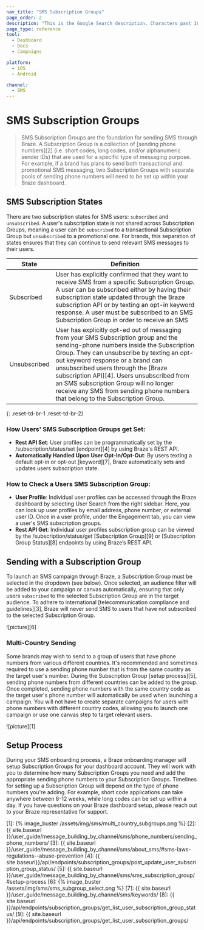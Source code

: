 ```yaml
---
nav_title: "SMS Subscription Groups"
page_order: 2
description: "This is the Google Search description. Characters past 160 get truncated, keep it brief."
page_type: reference
tool:
  - Dashboard
  - Docs
  - Campaigns

platform:
  - iOS
  - Android

channel:
  - SMS
---
```


# SMS Subscription Groups

> SMS Subscription Groups are the foundation for sending SMS through Braze. A Subscription Group is a collection of [sending phone numbers][2] (i.e. short codes, long codes, and/or alphanumeric sender IDs) that are used for a specific type of messaging purpose. For example, if a brand has plans to send both transactional and promotional SMS messaging, two Subscription Groups with separate pools of sending phone numbers will need to be set up within your Braze dashboard.

## SMS Subscription States
There are two subscription states for SMS users: `subscribed` and `unsubscribed`. A user's subscription state is not shared across Subscription Groups, meaning a user can be `subscribed` to a transactional Subscription Group but `unsubscribed` to a promotional one. For brands, this separation of states ensures that they can continue to send relevant SMS messages to their users.

| State | Definition |
| --------- | ---------- |
| Subscribed | User has explicitly confirmed that they want to receive SMS from a specific Subscription Group. A user can be subscribed either by having their subscription state updated through the Braze subscription API or by texting an opt-in keyword response. A user must be subscribed to an SMS Subscription Group in order to receive an SMS|
| Unsubscribed | User has explicitly opt-ed out of messaging from your SMS Subscription group and the sending-phone numbers inside the Subscription Group. They can unsubscribe by texting an opt-out keyword response or a brand can unsubscribed users through the [Braze subscription API][4]. Users unsubscribed from an SMS subscription Group will no longer receive any SMS from sending phone numbers that belong to the Subscription Group.|
{: .reset-td-br-1 .reset-td-br-2}

### How Users' SMS Subscription Groups get Set:
- __Rest API Set__: User profiles can be programmatically set by the /subscription/status/set [endpoint][4] by using Braze's REST API.
- __Automatically Handled Upon User Opt-In/Opt-Out__: By users texting a default opt-in or opt-out [keyword][7], Braze automatically sets and updates users subscription state.

### How to Check a Users SMS Subscription Group:
- __User Profile__: Individual user profiles can be accessed through the Braze dashboard by selecting User Search from the right sidebar. Here, you can look up user profiles by email address, phone number, or external user ID. Once in a user profile, under the Engagement tab, you can view a user's SMS subscription groups. 
- __Rest API Get__: Individual user profiles subscription group can be viewed by the /subscription/status/get [Subscription Group][9] or [Subscription Group Status][8] endpoints by using Braze’s REST API. 

## Sending with a Subscription Group
To launch an SMS campaign through Braze, a Subscription Group must be selected in the dropdown (see below). Once selected, an audience filter will be added to your campaign or canvas automatically, ensuring that only users `subscribed` to the selected Subscription Group are in the target audience. To adhere to international [telecommunication compliance and guidelines][3], Braze will never send SMS to users that have not subscribed to the selected Subscription Group.  

![picture][6]

### Multi-Country Sending
Some brands may wish to send to a group of users that have phone numbers from various different countries. It's recommended and sometimes required to use a sending phone number that is from the same country as the target user's number. During the Subscription Group [setup process][5], sending phone numbers from different countries can be added to the group. Once completed, sending phone numbers with the same country code as the target user's phone number will automatically be used when launching a campaign. You will not have to create separate campaigns for users with phone numbers with different country codes, allowing you to launch one campaign or use one canvas step to target relevant users.

![picture][1]

## Setup Process
During your SMS onboarding process, a Braze onboarding manager will setup Subscription Groups for your dashboard account. They will work with you to determine how many Subscription Groups you need and add the appropriate sending phone numbers to your Subscription Groups. Timelines for setting up a Subscription Group will depend on the type of phone numbers you're adding. For example, short code applications can take anywhere between 8-12 weeks, while long codes can be set up within a day. If you have questions on your Braze dashboard setup, please reach out to your Braze representative for support.  


[1]: {% image_buster /assets/img/sms/multi_country_subgroups.png %}
[2]: {{ site.baseurl }}/user_guide/message_building_by_channel/sms/phone_numbers/sending_phone_numbers/
[3]: {{ site.baseurl }}/user_guide/message_building_by_channel/sms/about_sms/#sms-laws-regulations--abuse-prevention
[4]: {{ site.baseurl}}/api/endpoints/subscription_groups/post_update_user_subscription_group_status/
[5]: {{ site.baseurl }}/user_guide/message_building_by_channel/sms/sms_subscription_group/#setup-process
[6]: {% image_buster /assets/img/sms/sms_subgroup_select.png %}
[7]: {{ site.baseurl }}/user_guide/message_building_by_channel/sms/keywords/
[8]: {{ site.baseurl }}/api/endpoints/subscription_groups/get_list_user_subscription_group_status/
[9]: {{ site.baseurl }}/api/endpoints/subscription_groups/get_list_user_subscription_groups/
